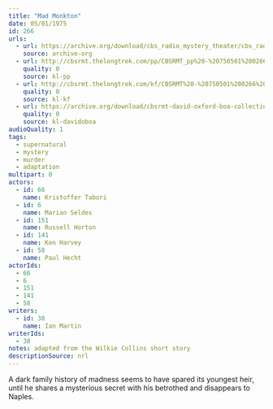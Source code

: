 ```yaml
---
title: "Mad Monkton"
date: 05/01/1975
id: 266
urls: 
  - url: https://archive.org/download/cbs_radio_mystery_theater/cbs_radio_mystery_theater-0251-0300.zip/cbs_radio_mystery_theater-0251-0300%2Fcbsrmt_0266_mad_monkton.mp3
    source: archive-org
  - url: http://cbsrmt.thelongtrek.com/pp/CBSRMT_pp%20-%20750501%200266%20Mad%20Monkton.mp3
    quality: 0
    source: kl-pp
  - url: http://cbsrmt.thelongtrek.com/kf/CBSRMT%20-%20750501%200266%20Mad%20Monkton_kf.mp3
    quality: 0
    source: kl-kf
  - url: https://archive.org/download/cbsrmt-david-oxford-boa-collection/CBSRMT-750501-0266-Mad-Monkton-(64-44)_kf-{BoA}.mp3
    quality: 0
    source: kl-davidoboa
audioQuality: 1
tags: 
  - supernatural
  - mystery
  - murder
  - adaptation
multipart: 0
actors:  
  - id: 66
    name: Kristoffer Tabori  
  - id: 6
    name: Marian Seldes  
  - id: 151
    name: Russell Horton  
  - id: 141
    name: Ken Harvey  
  - id: 58
    name: Paul Hecht
actorIds:  
  - 66  
  - 6  
  - 151  
  - 141  
  - 58
writers:  
  - id: 38
    name: Ian Martin
writerIds:  
  - 38
notes: adapted from the Wilkie Collins short story
descriptionSource: nrl
---
```

A dark family history of madness seems to have spared its youngest heir, until he shares a mysterious secret with his betrothed and disappears to Naples. 